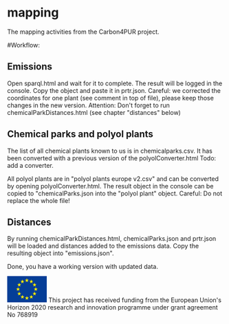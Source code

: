 # mapping
The mapping activities from the Carbon4PUR project.

#Workflow:
## Emissions
Open sparql.html and wait for it to complete. The result will be logged in the console. Copy the object and paste it in prtr.json.
Careful: we corrected the coordinates for one plant (see comment in top of file), please keep those changes in the new version.
Attention: Don't forget to run chemicalParkDistances.html (see chapter "distances" below)

## Chemical parks and polyol plants
The list of all chemical plants known to us is in chemicalparks.csv. It has been converted with a previous version of the polyolConverter.html
Todo: add a converter.

All polyol plants are in "polyol plants europe v2.csv" and can be converted by opening polyolConverter.html. The result object in the console can be copied to "chemicalParks.json into the "polyol plant" object. Careful: Do not replace the whole file!

## Distances

By running chemicalParkDistances.html, chemicalParks.json and prtr.json will be loaded and distances added to the emissions data. Copy the resulting object into "emissions.json".

Done, you have a working version with updated data.

![EU logo](img/eu.png "EU logo")
This project has received funding from the European Union's Horizon 2020 research and innovation programme under grant agreement No 768919
